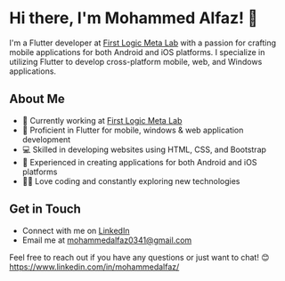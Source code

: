 # Hi there, I'm Mohammed Alfaz! 👋

I'm a Flutter developer at [First Logic Meta Lab](https://firstlogicmetalab.com/) with a passion for crafting mobile applications for both Android and iOS platforms.
I specialize in utilizing Flutter to develop cross-platform mobile, web, and Windows applications.

## About Me

- 🔭 Currently working at [First Logic Meta Lab](https://firstlogicmetalab.com/)
- 🌱 Proficient in Flutter for mobile, windows & web application development
- 💻 Skilled in developing websites using HTML, CSS, and Bootstrap
- 🚀 Experienced in creating applications for both Android and iOS platforms
- 👨‍💻 Love coding and constantly exploring new technologies

## Get in Touch

- Connect with me on [LinkedIn](https://www.linkedin.com/in/mohammedalfaz/)
- Email me at mohammedalfaz0341@gmail.com

Feel free to reach out if you have any questions or just want to chat! 😊
https://www.linkedin.com/in/mohammedalfaz/
